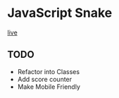 # JavaScript Snake
[live](jeanpauls.io/javascript-snake/)

## TODO

* Refactor into Classes
* Add score counter
* Make Mobile Friendly

